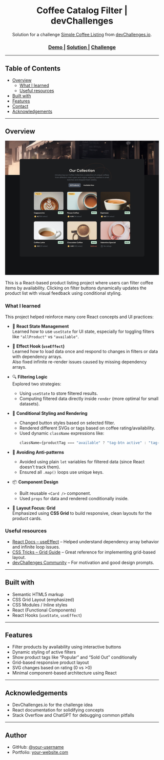 <h1 align="center">Coffee Catalog Filter | devChallenges</h1>

<div align="center">
   Solution for a challenge <a href="https://devchallenges.io/challenge/simple-coffee-listing" target="_blank">Simple Coffee Listing</a> from <a href="http://devchallenges.io" target="_blank">devChallenges.io</a>.
</div>

<div align="center">
  <h3>
    <a href="https://your-demo-link.your-domain">
      Demo
    </a>
    <span> | </span>
    <a href="https://your-url-to-the-solution">
      Solution
    </a>
    <span> | </span>
    <a href="https://devchallenges.io/challenge/simple-coffee-listing">
      Challenge
    </a>
  </h3>
</div>

---

## Table of Contents

- [Overview](#overview)
  - [What I learned](#what-i-learned)
  - [Useful resources](#useful-resources)
- [Built with](#built-with)
- [Features](#features)
- [Contact](#contact)
- [Acknowledgements](#acknowledgements)

---

## Overview

![screenshot](./src/assets/Desktop_1350px.jpg)

This is a React-based product listing project where users can filter coffee items by availability. Clicking on filter buttons dynamically updates the product list with visual feedback using conditional styling.

### What I learned

This project helped reinforce many core React concepts and UI practices:

- 🧠 **React State Management**  
  Learned how to use `useState` for UI state, especially for toggling filters like `"allProduct"` vs `"available"`.

- 🔄 **Effect Hook (`useEffect`)**  
  Learned how to load data once and respond to changes in filters or data with dependency arrays.  
  Also fixed infinite re-render issues caused by missing dependency arrays.

- 🔍 **Filtering Logic**  
  Explored two strategies:
  - Using `useState` to store filtered results.
  - Computing filtered data directly inside `render` (more optimal for small datasets).

- 🎨 **Conditional Styling and Rendering**  
  - Changed button styles based on selected filter.
  - Rendered different SVGs or tags based on coffee rating/availability.
  - Used dynamic `className` expressions like:
    ```jsx
    className={productTag === "available" ? "tag-btn active" : "tag-btn"}
    ```

- 🧩 **Avoiding Anti-patterns**  
  - Avoided using plain `let` variables for filtered data (since React doesn’t track them).
  - Ensured all `.map()` loops use unique keys.

- 📦 **Component Design**  
  - Built reusable `<Card />` component.
  - Used `props` for data and rendered conditionally inside.

- 🧱 **Layout Focus: Grid**  
  Emphasized using **CSS Grid** to build responsive, clean layouts for the product cards.

### Useful resources

- [React Docs – useEffect](https://reactjs.org/docs/hooks-effect.html) – Helped understand dependency array behavior and infinite loop issues.
- [CSS Tricks – Grid Guide](https://css-tricks.com/snippets/css/complete-guide-grid/) – Great reference for implementing grid-based layout.
- [devChallenges Community](https://devchallenges.io/) – For motivation and good design prompts.

---

## Built with

- Semantic HTML5 markup
- CSS Grid Layout (emphasized)
- CSS Modules / Inline styles
- React (Functional Components)
- React Hooks (`useState`, `useEffect`)

---

## Features

- Filter products by availability using interactive buttons
- Dynamic styling of active filters
- Show product tags like “Popular” and “Sold Out” conditionally
- Grid-based responsive product layout
- SVG changes based on rating (0 vs >0)
- Minimal component-based architecture using React

---

## Acknowledgements

- DevChallenges.io for the challenge idea
- React documentation for solidifying concepts
- Stack Overflow and ChatGPT for debugging common pitfalls

---

## Author

- GitHub: [@your-username](https://github.com/your-username)
- Portfolio: [your-website.com](https://your-website.com)
